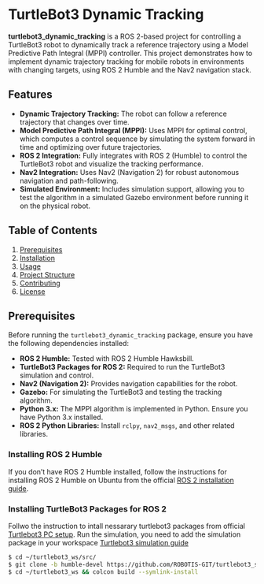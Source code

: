 # TurtleBot3 Dynamic Tracking

**turtlebot3_dynamic_tracking** is a ROS 2-based project for controlling a TurtleBot3 robot to dynamically track a reference trajectory using a Model Predictive Path Integral (MPPI) controller. This project demonstrates how to implement dynamic trajectory tracking for mobile robots in environments with changing targets, using ROS 2 Humble and the Nav2 navigation stack.

## Features

- **Dynamic Trajectory Tracking:** The robot can follow a reference trajectory that changes over time.
- **Model Predictive Path Integral (MPPI):** Uses MPPI for optimal control, which computes a control sequence by simulating the system forward in time and optimizing over future trajectories.
- **ROS 2 Integration:** Fully integrates with ROS 2 (Humble) to control the TurtleBot3 robot and visualize the tracking performance.
- **Nav2 Integration:** Uses Nav2 (Navigation 2) for robust autonomous navigation and path-following.
- **Simulated Environment:** Includes simulation support, allowing you to test the algorithm in a simulated Gazebo environment before running it on the physical robot.

## Table of Contents

1. [Prerequisites](#prerequisites)
2. [Installation](#installation)
3. [Usage](#usage)
4. [Project Structure](#project-structure)
5. [Contributing](#contributing)
6. [License](#license)

## Prerequisites

Before running the `turtlebot3_dynamic_tracking` package, ensure you have the following dependencies installed:

- **ROS 2 Humble:** Tested with ROS 2 Humble Hawksbill.
- **TurtleBot3 Packages for ROS 2:** Required to run the TurtleBot3 simulation and control.
- **Nav2 (Navigation 2):** Provides navigation capabilities for the robot.
- **Gazebo:** For simulating the TurtleBot3 and testing the tracking algorithm.
- **Python 3.x:** The MPPI algorithm is implemented in Python. Ensure you have Python 3.x installed.
- **ROS 2 Python Libraries:** Install `rclpy`, `nav2_msgs`, and other related libraries.

### Installing ROS 2 Humble

If you don’t have ROS 2 Humble installed, follow the instructions for installing ROS 2 Humble on Ubuntu from the official [ROS 2 installation guide](https://docs.ros.org/en/humble/Installation.html).

### Installing TurtleBot3 Packages for ROS 2
Follwo the instruction to intall nessarary turtlebot3 packages from official [Turtlebot3 PC setup](https://emanual.robotis.com/docs/en/platform/turtlebot3/quick-start/#pc-setup).
Run the simulation, you need to add the simulation package in your workspace [Turtlebot3 simulation guide](https://emanual.robotis.com/docs/en/platform/turtlebot3/simulation/)

```bash
$ cd ~/turtlebot3_ws/src/
$ git clone -b humble-devel https://github.com/ROBOTIS-GIT/turtlebot3_simulations.git
$ cd ~/turtlebot3_ws && colcon build --symlink-install



